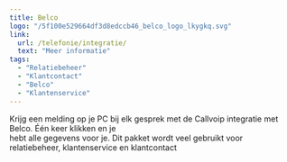 ```yaml
---
title: Belco
logo: "/5f100e529664df3d8edccb46_belco_logo_lkygkq.svg"
link:
  url: /telefonie/integratie/
  text: "Meer informatie"
tags:
  - "Relatiebeheer"
  - "Klantcontact"
  - "Belco"
  - "Klantenservice"
---
```

Krijg een melding op je PC bij elk gesprek met de Callvoip integratie met Belco. Één keer klikken en je<br>
hebt alle gegevens voor je. Dit pakket wordt veel gebruikt voor relatiebeheer, klantenservice en klantcontact
